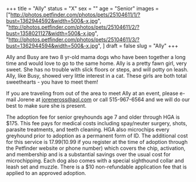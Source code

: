 +++
title = "Ally"
status = "X"
sex = ""
age = "Senior"
images = ["http://photos.petfinder.com/photos/pets/25104611/1/?bust=1362944592&width=500&-x.jpg",
"http://photos.petfinder.com/photos/pets/25104611/2/?bust=1358021127&width=500&-x.jpg",
"http://photos.petfinder.com/photos/pets/25104611/3/?bust=1362944594&width=500&-x.jpg",
]
draft = false
slug = "Ally"
+++

Ally and Busy are two 8 yr-old mama dogs who have been together a long time and would love to go to the same home. Ally is a pretty fawn girl, very sweet. She has no trouble with slick floors or steps, and will potty on leash. Ally, like Busy, showed very little interest in a cat. These girls are both total sweethearts - you have to meet them!


If you are traveling from out of the area to meet Ally at an event, please e-mail Jorene at joreneross@aol.com or call 515-967-6564 and we will do our best to make sure she is present.

The adoption fee for senior greyhounds age 7 and older  through HGA is $175. This fee pays for medical costs including spay/neuter surgery, shots, parasite treatments, and teeth cleaning. HGA also microchips every greyhound prior to adoption as a permanent form of ID. The additional cost for this service is $17.99 ($10.99 if you register at the time of adoption through the Petfinder website or phone number) which covers the chip, activation, and membership and is a substantial savings over the usual cost for microchipping. Each dog also comes with a special sighthound collar and leash set and muzzle. There is a $10 non-refundable application fee that is applied to an approved adoption.

